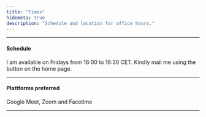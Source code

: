 ```yaml
---
title: "Times"
hidemeta: true
description: "Schedule and location for office hours."
---
```


--- 
#### Schedule

I am available on Fridays from 16:00 to 16:30 CET. Kindly mail me using the button on the home page.

---

#### Plattforms preferred

Google Meet, Zoom and Facetime

---